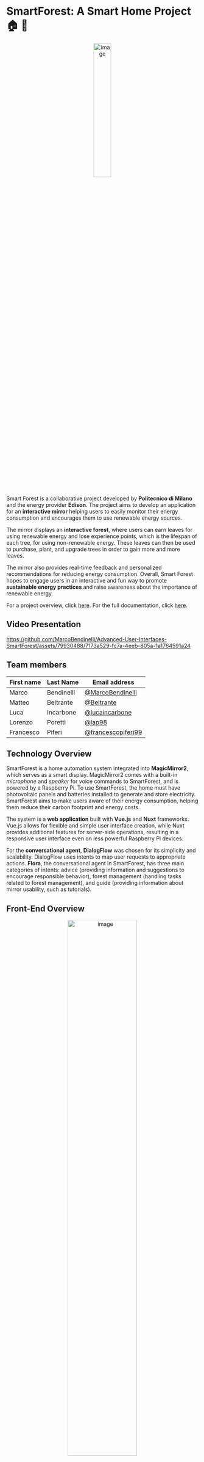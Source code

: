 # SmartForest: A Smart Home Project :house: :leaves:

<p align="center">
  <img src="https://github.com/MarcoBendinelli/SmartForest-for-Sustainable-Living/assets/79930488/bd5d7294-26cc-4471-837d-82397a7b0073" alt="image" style="width: 30%;">
</p>

Smart Forest is a collaborative project developed by **Politecnico di Milano** and the energy provider **Edison**. The project aims to develop an application for an **interactive mirror** helping users to easily monitor their energy consumption and encourages them to use renewable energy sources.

The mirror displays an **interactive forest**, where users can earn leaves for using renewable energy and lose experience points, which is the lifespan of each tree, for using non-renewable energy. These leaves can then be used to purchase, plant, and upgrade trees in order to gain more and more leaves.

The mirror also provides real-time feedback and personalized recommendations for reducing energy consumption. Overall, Smart Forest hopes to engage users in an interactive and fun way to promote **sustainable energy practices** and raise awareness about the importance of renewable energy.

For a project overview, click [here](doc/Presentation.pdf). For the full documentation, click [here](doc/Design_Tech.pdf).

## Video Presentation

https://github.com/MarcoBendinelli/Advanced-User-Interfaces-SmartForest/assets/79930488/7173a529-fc7a-4eeb-805a-1a1764591a24

## Team members
| First name    | Last Name   | Email address                     |
| ----------    | ---------   | ------------------------------    |
| Marco      | Bendinelli  | [@MarcoBendinelli](https://github.com/MarcoBendinelli)     |
| Matteo      | Beltrante  | [@Beltrante](https://github.com/Beltrante)     |
| Luca          | Incarbone   | [@lucaincarbone](https://github.com/lucaincarbone)     |
| Lorenzo      | Poretti  | [@lap98](https://github.com/lap98)     |
| Francesco      | Piferi  | [@francescopiferi99](https://github.com/francescopiferi99)     |

## Technology Overview

SmartForest is a home automation system integrated into **MagicMirror2**, which serves as a smart display. MagicMirror2 comes with a built-in _microphone_ and _speaker_ for voice commands to SmartForest, and is powered by a Raspberry Pi. To use SmartForest, the home must have photovoltaic panels and batteries installed to generate and store electricity. SmartForest aims to make users aware of their energy consumption, helping them reduce their carbon footprint and energy costs.

The system is a **web application** built with **Vue.js** and **Nuxt** frameworks. Vue.js allows for flexible and simple user interface creation, while Nuxt provides additional features for server-side operations, resulting in a responsive user interface even on less powerful Raspberry Pi devices.

For the **conversational agent**, **DialogFlow** was chosen for its simplicity and scalability. DialogFlow uses intents to map user requests to appropriate actions. **Flora**, the conversational agent in SmartForest, has three main categories of intents: advice (providing information and suggestions to encourage responsible behavior), forest management (handling tasks related to forest management), and guide (providing information about mirror usability, such as tutorials).

## Front-End Overview

<p align="center">
  <img src="https://github.com/MarcoBendinelli/SmartForest-for-Sustainable-Living/assets/79930488/23b7bfcf-41b0-457a-995d-e0c1c9ab1d0b" alt="image" style="width: 60%;">
</p>

<p align="center" style="text-align:center;">The Forest mirrors user behavior to illustrate how even small actions can make a difference!</p>

<p align="center">
  <img src="https://github.com/MarcoBendinelli/SmartForest-for-Sustainable-Living/assets/79930488/cccc5120-1380-4f1b-aacc-16ba20ff944d" alt="image" style="width: 30%;">
</p>

## How to start the application
Go to the project folder
```bash
cd smartforest
```
Run the application
```bash
npm run dev
```
To install the correct dependencies, see the [README](smartforest/README.md) inside the smartforest folder.
